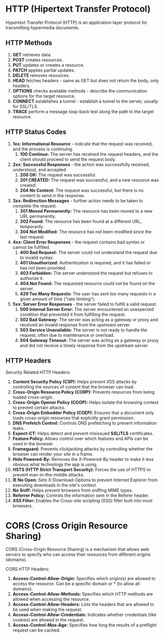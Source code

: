 # HTTP (Hipertext Transfer Protocol)

Hypertext Transfer Protocol (HTTP) is an application-layer protocol for transmitting hypermedia documents.
 
## HTTP Methods 

1. **GET** retrieves data.
1. **POST** creates resources.
1. **PUT** updates or creates a resource.
1. **PATCH** applies partial updates.
1. **DELETE** removes resources.
1. **HEAD** fetches headers - same as GET but does not return the body, only headers.
1. **OPTIONS** checks available methods - describe the communication options for the target resource.
1. **CONNECT** establishes a tunnel - establish a tunnel to the server, usually for SSL/TLS.
1. **TRACE** perform a message loop-back test along the path to the target resource.

## HTTP Status Codes

1. **1xx: Informational Resource** - indicate that the request was received, and the process is continuing.
   1. **100 Continue:** The server has received the request headers, and the client should proceed to send the request body.
1. **2xx: Successful Responses** - the action was successfully received, understood, and accepted.
   1. **200 OK:** The request was successful.
   1. **201 CREATED:** The request was successful, and a new resource was created.
   1. **204 No Content:** The request was successful, but there is no content to send in the response.
1. **3xx: Redirection Messages** - further action needs to be taken to complete the request.
   1. **301 Moved Permanently:** The resource has been moved to a new URL permanently.
   1. **302 Found:** The resource has been found at a different URL, temporarily.
   1. **304 Not Modified:** The resource has not been modified since the last request.
1. **4xx: Client Error Responses** - the request contains bad syntax or cannot be fulfilled.
   1. **400 Bad Request:** The server could not understand the request due to invalid syntax.
   1. **401 Unauthorized:** Authentication is required, and it has failed or has not been provided.
   1. **403 Forbidden:** The server understood the request but refuses to authorize it.
   1. **404 Not Found:** The requested resource could not be found on the server.
   1. **429 Too Many Requests:** The user has sent too many requests in a given amount of time ("rate limiting").
1. **5xx: Server Error Responses** - the server failed to fulfill a valid request.
   1. **500 Internal Server Error:** The server encountered an unexpected condition that prevented it from fulfilling the request.
   1. **502 Bad Gateway:** The server was acting as a gateway or proxy and received an invalid response from the upstream server.
   1. **503 Service Unavailable:** The server is not ready to handle the request, often due to maintenance or overload.
   1. **504 Gateway Timeout:** The server was acting as a gateway or proxy and did not receive a timely response from the upstream server.
   

## HTTP Headers

Security Related HTTP Headers:

1. **Content Security Policy (CSP):** Helps prevent XSS attacks by controlling the sources of content that the browser can load.
1. **Cross-Origin Resource Policy (CORP):** Prevents resources from being loaded cross-origin.
1. **Cross-Origin Opener Policy (COOP):** Helps isolate the browsing context to prevent certain attacks.
1. **Cross-Origin Embedder Policy (COEP):** Ensures that a document only loads cross-origin resources that explicitly grant permission.
1. **DNS Prefetch Control:** Controls DNS prefetching to prevent information leaks.
1. **Expect-CT:** Helps detect and prevent misissued **SSL/TLS** certificates.
1. **Feature Policy:** Allows control over which features and APIs can be used in the browser.
1. **Frameguard:** Prevents clickjacking attacks by controlling whether the browser can render your site in a frame.
1. **Hide Powered-By:** Removes the X-Powered-By header to make it less obvious what technology the app is using.
1. **HSTS (HTTP Strict Transport Security):** Forces the use of HTTPS to prevent man-in-the-middle attacks.
1. **IE No Open:** Sets X-Download-Options to prevent Internet Explorer from executing downloads in the site's context.
1. **No Sniff:** Helps prevent browsers from sniffing MIME types.
1. **Referrer Policy:** Controls the information sent in the Referer header.
1. **XSS Filter:**  Enables the Cross-site scripting (XSS) filter built into most browsers.

# CORS (Cross Origin Resource Sharing) 

CORS (Cross-Origin Resource Sharing) is a mechanism that allows web servers to specify who can access their resources from different origins (domains).

CORS HTTP Headers:

1. **Access-Control-Allow-Origin:** Specifies which origin(s) are allowed to access the resource. Can be a specific domain or * (to allow all domains).
1. **Access-Control-Allow-Methods:** Specifies which HTTP methods are allowed when accessing the resource.
1. **Access-Control-Allow-Headers:** Lists the headers that are allowed to be used when making the request.
1. **Access-Control-Allow-Credentials:** Indicates whether credentials (like cookies) are allowed in the request.
1. **Access-Control-Max-Age:** Specifies how long the results of a preflight request can be cached.


